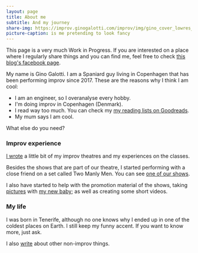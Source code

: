 ```yaml
---
layout: page
title: About me
subtitle: And my journey
share-img: https://improv.ginogalotti.com/improv/img/gino_cover_lowres_dark.jpg
picture-caption: is me pretending to look fancy
---
```


This page is a very much Work in Progress. If you are interested on a place where I regularly share things and you can find me, feel free to check [this blog's facebook page](https://www.facebook.com/improveinimprov/).

My name is Gino Galotti. I am a Spaniard guy living in Copenhagen that has been performing improv since 2017. These are the reasons why I think I am cool:

- I am an engineer, so I overanalyse every hobby.
- I'm doing improv in Copenhagen (Denmark).
- I read way too much. You can check my [my reading lists on Goodreads](https://www.goodreads.com/user/show/42769624-gino-galotti).
- My mum says I am cool.

What else do you need?

### Improv experience

[I wrote](/theatrebackground) a little bit of my improv theatres and my experiences on the classes.

Besides the shows that are part of our theatre, I started performing with a close friend on a set called Two Manly Men. You can see [one of our shows](https://youtu.be/m8lprpjlJqY).

I also have started to help with the promotion material of the shows, taking [pictures](/show-pics) with [my new baby](https://amzn.to/2UckBVQ); as well as creating some short videos.

### My life

I was born in Tenerife, although no one knows why I ended up in one of the coldest places on Earth. I still keep my funny accent. If you want to know more, just ask.

I also [write](https://callmegino.wordpress.com/) about other non-improv things.
